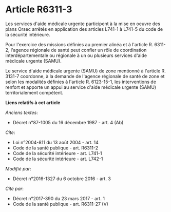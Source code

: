 # Article R6311-3

Les services d'aide médicale urgente participent à la mise en oeuvre des plans Orsec arrêtés en application des articles
L741-1 à L741-5 du code de la sécurité intérieure. 

Pour l'exercice des missions définies au premier alinéa et à l'article R. 6311-2, l'agence régionale de santé peut confier un
rôle de coordination interdépartementale ou régionale à un ou plusieurs services d'aide médicale urgente (SAMU).

Le service d'aide médicale urgente (SAMU) de zone mentionné à l'article R. 3131-7 coordonne, à la demande de l'agence
régionale de santé de zone et selon les modalités définies à l'article R. 6123-15-1, les interventions de renfort et apporte
un appui au service d'aide médicale urgente (SAMU) territorialement compétent.

**Liens relatifs à cet article**

_Anciens textes_:

  - Décret n°87-1005 du 16 décembre 1987 - art. 4 (Ab)

_Cite_:

  - Loi n°2004-811 du 13 août 2004 - art. 14
  - Code de la santé publique - art. R6311-2
  - Code de la sécurité intérieure - art. L741-1
  - Code de la sécurité intérieure - art. L742-1

_Modifié par_:

  - Décret n°2016-1327 du 6 octobre 2016 - art. 3

_Cité par_:

  - Décret n°2017-390 du 23 mars 2017 - art. 1
  - Code de la santé publique - art. R6311-27 (V)
